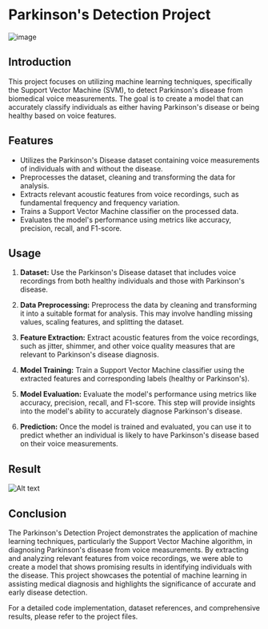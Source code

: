 # Parkinson's Detection Project 

![image](https://github.com/Sameeruddin8/Parkinsons-Detection/assets/102674044/e8b14ebc-82ff-4c12-9771-154dbbd2b821)


## Introduction

This project focuses on utilizing machine learning techniques, specifically the Support Vector Machine (SVM), to detect Parkinson's disease from biomedical voice measurements. The goal is to create a model that can accurately classify individuals as either having Parkinson's disease or being healthy based on voice features.

## Features

- Utilizes the Parkinson's Disease dataset containing voice measurements of individuals with and without the disease.
- Preprocesses the dataset, cleaning and transforming the data for analysis.
- Extracts relevant acoustic features from voice recordings, such as fundamental frequency and frequency variation.
- Trains a Support Vector Machine classifier on the processed data.
- Evaluates the model's performance using metrics like accuracy, precision, recall, and F1-score.

## Usage

1. **Dataset:** Use the Parkinson's Disease dataset that includes voice recordings from both healthy individuals and those with Parkinson's disease.

2. **Data Preprocessing:** Preprocess the data by cleaning and transforming it into a suitable format for analysis. This may involve handling missing values, scaling features, and splitting the dataset.

3. **Feature Extraction:** Extract acoustic features from the voice recordings, such as jitter, shimmer, and other voice quality measures that are relevant to Parkinson's disease diagnosis.

4. **Model Training:** Train a Support Vector Machine classifier using the extracted features and corresponding labels (healthy or Parkinson's).

5. **Model Evaluation:** Evaluate the model's performance using metrics like accuracy, precision, recall, and F1-score. This step will provide insights into the model's ability to accurately diagnose Parkinson's disease.

6. **Prediction:** Once the model is trained and evaluated, you can use it to predict whether an individual is likely to have Parkinson's disease based on their voice measurements.

## Result

![Alt text](Parkinsons.gif)

## Conclusion

The Parkinson's Detection Project demonstrates the application of machine learning techniques, particularly the Support Vector Machine algorithm, in diagnosing Parkinson's disease from voice measurements. By extracting and analyzing relevant features from voice recordings, we were able to create a model that shows promising results in identifying individuals with the disease. This project showcases the potential of machine learning in assisting medical diagnosis and highlights the significance of accurate and early disease detection.

For a detailed code implementation, dataset references, and comprehensive results, please refer to the project files.
